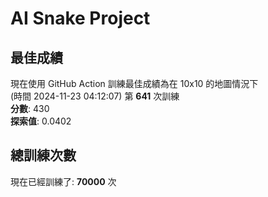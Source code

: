 
# AI Snake Project

## **最佳成績**
現在使用 GitHub Action 訓練最佳成績為在 10x10 的地圖情況下  
(時間 2024-11-23 04:12:07) 第 **641** 次訓練  
**分數**: 430  
**探索值**: 0.0402

## 總訓練次數
現在已經訓練了: **70000** 次
